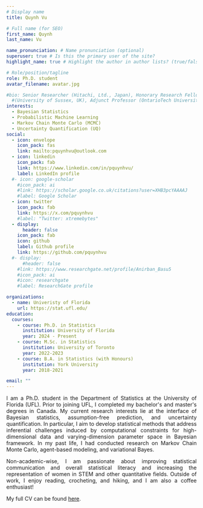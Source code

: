 ```yaml
---
# Display name
title: Quynh Vu

# Full name (for SEO)
first_name: Quynh
last_name: Vu

name_pronunciation: # Name pronunciation (optional)
superuser: true # Is this the primary user of the site?
highlight_name: true # Highlight the author in author lists? (true/false)

# Role/position/tagline
role: Ph.D. student
avatar_filename: avatar.jpg

#bio: Senior Researcher (Hitachi, Ltd., Japan), Honorary Research Fellow
  #(University of Sussex, UK), Adjunct Professor (OntarioTech University, Canada)
interests:
  - Bayesian Statistics 
  - Probabilistic Machine Learning
  - Markov Chain Monte Carlo (MCMC)
  - Uncertainty Quantification (UQ)
social:
  - icon: envelope
    icon_pack: fas
    link: mailto:pquynhvu@outlook.com
  - icon: linkedin
    icon_pack: fab
    link: https://www.linkedin.com/in/pquynhvu/
    label: LinkedIn profile
  #- icon: google-scholar
    #icon_pack: ai
    #link: https://scholar.google.co.uk/citations?user=XHB3pcYAAAAJ
    #label: Google Scholar
  - icon: twitter
    icon_pack: fab
    link: https://x.com/pquynhvu
    #label: "Twitter: xtremebytes"
  - display:
      header: false
    icon_pack: fab
    icon: github
    label: Github profile
    link: https://github.com/pquynhvu
  #- display:
      #header: false
    #link: https://www.researchgate.net/profile/Anirban_Basu5
    #icon_pack: ai
    #icon: researchgate
    #label: ResearchGate profile

organizations:
  - name: Univeristy of Florida
    url: https://stat.ufl.edu/
education:
  courses:
    - course: Ph.D. in Statistics 
      institution: University of Florida
      year: 2024 - Present
    - course: M.Sc. in Statistics
      institution: University of Toronto
      year: 2022-2023
    - course: B.A. in Statistics (with Honours)
      institution: York University
      year: 2018-2021

email: ""
---
```

<style>
    #container     {width:30ex; outline:1px solid black; padding:0 .2em; background:white;}
    #container>div {display:inline-block; margin:.2em 0; background:#fca;}
</style>
<div style='text-align: justify'>
I am a Ph.D. student in the Department of Statistics at the University of Florida (UFL). Prior to joining UFL, I completed my bachelor's and master's degrees in Canada. My current research interests lie at the interface of Bayesian statistics, assumption-free prediction, and uncertainty quantification. In particular, I aim to develop statistical methods that address inferential challenges induced by computational constraints for high-dimensional data and varying-dimension parameter space in Bayesian framework. In my past life, I had conducted research on Markov Chain Monte Carlo, agent-based modeling, and variational Bayes. 

Non-academic-wise, I am passionate about improving statistical communication and overall statistical literacy and increasing the representation of women in STEM and other quantitative fields. Outside of work, I enjoy reading, crocheting, and hiking, and I am also a coffee enthusiast!
</div>

My full CV can be found [here](./files/resume.pdf).



